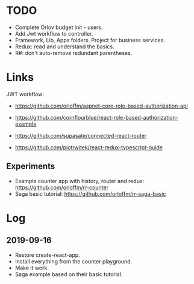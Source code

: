 # TODO

- Complete Orlov budget init - users.
- Add Jwt workflow to controller.
- Framework, Lib, Apps folders. Project for business services.
- Redux: read and understand the basics.
- R#: don't auto-remove redundant parentheses.

# Links

JWT workflow:

- https://github.com/orloffm/aspnet-core-role-based-authorization-api
- https://github.com/cornflourblue/react-role-based-authorization-example

- https://github.com/supasate/connected-react-router
- https://github.com/piotrwitek/react-redux-typescript-guide

## Experiments

- Example counter app with history, router and redux: https://github.com/orloffm/rr-counter
- Saga basic tutorial: https://github.com/orloffm/rr-saga-basic

# Log

## 2019-09-16

- Restore create-react-app.
- Install everything from the counter playground.
- Make it work.
- Saga example based on their basic tutorial.
